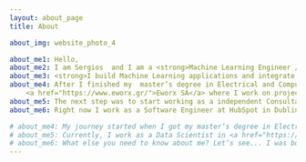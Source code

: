 ```yaml
---
layout: about_page
title: About

about_img: website_photo_4   

about_me1: Hello,
about_me2: I am Sergios  and I am a <strong>Machine Learning Engineer / Full Stack Web Developer</strong>
about_me3: <strong>I build Machine Learning applications and integrate them to Web and Mobile Applications</strong>. But most importantly, I help companies develop their AI products and increase their business value through Data Science.
about_me4: After I finished my  master’s degree in Electrical and Computer Engineering, I worked as a Data Scientist in 
    <a href="https://www.eworx.gr/">Eworx SA</a> where I work on projects with different European Union agencies. In fact I ended up becoming a Full Stack Developer.
about_me5: The next step was to start working as a independent Consultant / Freelancer in order to reach more companies and work on projects I am passionate about.
about_me6: Right now I work as a Software Engineer at HubSpot in Dublin - Ireland as part of the Machine Learning Infrastructure team. 

# about_me4: My journey started when I got my master’s degree in Electrical Engineering and Computer Science. It was the last two years of my studies when I got in touch with Machine Learning and it really absorbed me. As a result, my thesis was about the development of a Computer Vision framework using Deep Learning algorithms and GPU programming.
# about_me5: Currently, I work as a Data Scientist in <a href="https://www.eworx.gr/">Eworx SA</a>, in Athens, Greece where I primarily design <strong>Recommendation Systems</strong> leveraging Natural Language Processing and Data-centric Web Backends. As a matter of fact, I am going kinda full-stack developer. We are cooperating with big European Union organizations on projects such as European Training Foundation Database, CEDEFOP (European Centre for the Development of Vocational Training) and Skills Panorama websites.
# about_me6: What else you need to know about me? Let’s see... I was born and raised in Sparta, Greece and I always was curious about Mathematics and Physics. Engineering was just the optimal way to satisfy my curiosity about all these different things. In my free time, you will find me playing the guitar, exploring the world or discussing about economics,politics and ... well almost anything else.
---
```


